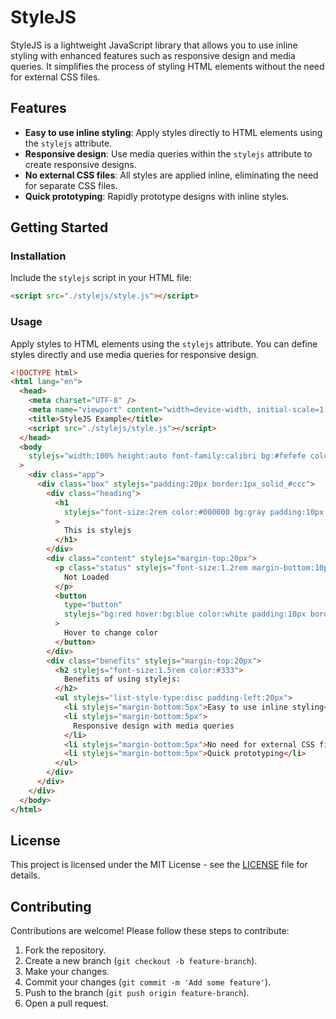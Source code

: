 # StyleJS

StyleJS is a lightweight JavaScript library that allows you to use inline styling with enhanced features such as responsive design and media queries. It simplifies the process of styling HTML elements without the need for external CSS files.

## Features

- **Easy to use inline styling**: Apply styles directly to HTML elements using the `stylejs` attribute.
- **Responsive design**: Use media queries within the `stylejs` attribute to create responsive designs.
- **No external CSS files**: All styles are applied inline, eliminating the need for separate CSS files.
- **Quick prototyping**: Rapidly prototype designs with inline styles.

## Getting Started

### Installation

Include the `stylejs` script in your HTML file:

```html
<script src="./stylejs/style.js"></script>
```

### Usage

Apply styles to HTML elements using the `stylejs` attribute. You can define styles directly and use media queries for responsive design.

```html
<!DOCTYPE html>
<html lang="en">
  <head>
    <meta charset="UTF-8" />
    <meta name="viewport" content="width=device-width, initial-scale=1.0" />
    <title>StyleJS Example</title>
    <script src="./stylejs/style.js"></script>
  </head>
  <body
    stylejs="width:100% height:auto font-family:calibri bg:#fefefe color:blue ww-max-400px:bg:blue"
  >
    <div class="app">
      <div class="box" stylejs="padding:20px border:1px_solid_#ccc">
        <div class="heading">
          <h1
            stylejs="font-size:2rem color:#000000 bg:gray padding:10px ww-max-400px:color:red"
          >
            This is stylejs
          </h1>
        </div>
        <div class="content" stylejs="margin-top:20px">
          <p class="status" stylejs="font-size:1.2rem margin-bottom:10px">
            Not Loaded
          </p>
          <button
            type="button"
            stylejs="bg:red hover:bg:blue color:white padding:10px border:none cursor:pointer"
          >
            Hover to change color
          </button>
        </div>
        <div class="benefits" stylejs="margin-top:20px">
          <h2 stylejs="font-size:1.5rem color:#333">
            Benefits of using stylejs:
          </h2>
          <ul stylejs="list-style-type:disc padding-left:20px">
            <li stylejs="margin-bottom:5px">Easy to use inline styling</li>
            <li stylejs="margin-bottom:5px">
              Responsive design with media queries
            </li>
            <li stylejs="margin-bottom:5px">No need for external CSS files</li>
            <li stylejs="margin-bottom:5px">Quick prototyping</li>
          </ul>
        </div>
      </div>
    </div>
  </body>
</html>
```

## License

This project is licensed under the MIT License - see the [LICENSE](LICENSE) file for details.

## Contributing

Contributions are welcome! Please follow these steps to contribute:

1. Fork the repository.
2. Create a new branch (`git checkout -b feature-branch`).
3. Make your changes.
4. Commit your changes (`git commit -m 'Add some feature'`).
5. Push to the branch (`git push origin feature-branch`).
6. Open a pull request.
